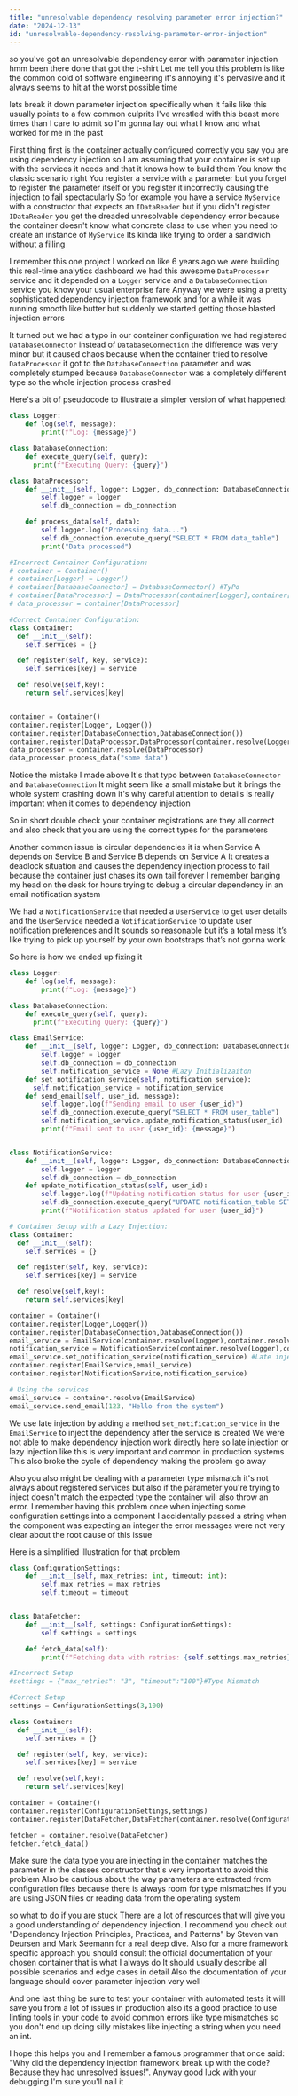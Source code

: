 ```yaml
---
title: "unresolvable dependency resolving parameter error injection?"
date: "2024-12-13"
id: "unresolvable-dependency-resolving-parameter-error-injection"
---
```


 so you've got an unresolvable dependency error with parameter injection hmm been there done that got the t-shirt Let me tell you this problem is like the common cold of software engineering it's annoying it's pervasive and it always seems to hit at the worst possible time

lets break it down parameter injection specifically when it fails like this usually points to a few common culprits I've wrestled with this beast more times than I care to admit so I'm gonna lay out what I know and what worked for me in the past

First thing first is the container actually configured correctly you say you are using dependency injection so I am assuming that your container is set up with the services it needs and that it knows how to build them You know the classic scenario right You register a service with a parameter but you forget to register the parameter itself or you register it incorrectly causing the injection to fail spectacularly So for example you have a service `MyService` with a constructor that expects an `IDataReader` but if you didn't register `IDataReader` you get the dreaded unresolvable dependency error because the container doesn't know what concrete class to use when you need to create an instance of `MyService` Its kinda like trying to order a sandwich without a filling

I remember this one project I worked on like 6 years ago we were building this real-time analytics dashboard we had this awesome `DataProcessor` service and it depended on a `Logger` service and a `DatabaseConnection` service you know your usual enterprise fare Anyway we were using a pretty sophisticated dependency injection framework and for a while it was running smooth like butter but suddenly we started getting those blasted injection errors

It turned out we had a typo in our container configuration we had registered `DatabaseConnector` instead of `DatabaseConnection` the difference was very minor but it caused chaos because when the container tried to resolve `DataProcessor` it got to the `DatabaseConnection` parameter and was completely stumped because `DatabaseConnector` was a completely different type so the whole injection process crashed

Here's a bit of pseudocode to illustrate a simpler version of what happened:

```python
class Logger:
    def log(self, message):
        print(f"Log: {message}")

class DatabaseConnection:
    def execute_query(self, query):
      print(f"Executing Query: {query}")

class DataProcessor:
    def __init__(self, logger: Logger, db_connection: DatabaseConnection):
        self.logger = logger
        self.db_connection = db_connection

    def process_data(self, data):
        self.logger.log("Processing data...")
        self.db_connection.execute_query("SELECT * FROM data_table")
        print("Data processed")

#Incorrect Container Configuration:
# container = Container()
# container[Logger] = Logger()
# container[DatabaseConnector] = DatabaseConnector() #TyPo
# container[DataProcessor] = DataProcessor(container[Logger],container[DatabaseConnector]) #TyPo
# data_processor = container[DataProcessor]

#Correct Container Configuration:
class Container:
  def __init__(self):
    self.services = {}

  def register(self, key, service):
    self.services[key] = service

  def resolve(self,key):
    return self.services[key]


container = Container()
container.register(Logger, Logger())
container.register(DatabaseConnection,DatabaseConnection())
container.register(DataProcessor,DataProcessor(container.resolve(Logger),container.resolve(DatabaseConnection)))
data_processor = container.resolve(DataProcessor)
data_processor.process_data("some data")

```

Notice the mistake I made above It's that typo between `DatabaseConnector` and `DatabaseConnection` It might seem like a small mistake but it brings the whole system crashing down it's why careful attention to details is really important when it comes to dependency injection

So in short double check your container registrations are they all correct and also check that you are using the correct types for the parameters

Another common issue is circular dependencies it is when Service A depends on Service B and Service B depends on Service A It creates a deadlock situation and causes the dependency injection process to fail because the container just chases its own tail forever I remember banging my head on the desk for hours trying to debug a circular dependency in an email notification system

We had a `NotificationService` that needed a `UserService` to get user details and the `UserService` needed a `NotificationService` to update user notification preferences and It sounds so reasonable but it’s a total mess It’s like trying to pick up yourself by your own bootstraps that’s not gonna work

So here is how we ended up fixing it

```python
class Logger:
    def log(self, message):
        print(f"Log: {message}")

class DatabaseConnection:
    def execute_query(self, query):
      print(f"Executing Query: {query}")

class EmailService:
    def __init__(self, logger: Logger, db_connection: DatabaseConnection):
        self.logger = logger
        self.db_connection = db_connection
        self.notification_service = None #Lazy Initializaiton
    def set_notification_service(self, notification_service):
      self.notification_service = notification_service
    def send_email(self, user_id, message):
        self.logger.log(f"Sending email to user {user_id}")
        self.db_connection.execute_query("SELECT * FROM user_table")
        self.notification_service.update_notification_status(user_id)
        print(f"Email sent to user {user_id}: {message}")


class NotificationService:
    def __init__(self, logger: Logger, db_connection: DatabaseConnection):
        self.logger = logger
        self.db_connection = db_connection
    def update_notification_status(self, user_id):
        self.logger.log(f"Updating notification status for user {user_id}")
        self.db_connection.execute_query("UPDATE notification_table SET status = 'SENT'")
        print(f"Notification status updated for user {user_id}")

# Container Setup with a Lazy Injection:
class Container:
  def __init__(self):
    self.services = {}

  def register(self, key, service):
    self.services[key] = service

  def resolve(self,key):
    return self.services[key]

container = Container()
container.register(Logger,Logger())
container.register(DatabaseConnection,DatabaseConnection())
email_service = EmailService(container.resolve(Logger),container.resolve(DatabaseConnection))
notification_service = NotificationService(container.resolve(Logger),container.resolve(DatabaseConnection))
email_service.set_notification_service(notification_service) #Late injection
container.register(EmailService,email_service)
container.register(NotificationService,notification_service)

# Using the services
email_service = container.resolve(EmailService)
email_service.send_email(123, "Hello from the system")

```

We use late injection by adding a method `set_notification_service` in the `EmailService` to inject the dependency after the service is created We were not able to make dependency injection work directly here so late injection or lazy injection like this is very important and common in production systems This also broke the cycle of dependency making the problem go away

Also you also might be dealing with a parameter type mismatch it's not always about registered services but also if the parameter you're trying to inject doesn't match the expected type the container will also throw an error. I remember having this problem once when injecting some configuration settings into a component I accidentally passed a string when the component was expecting an integer the error messages were not very clear about the root cause of this issue

Here is a simplified illustration for that problem

```python
class ConfigurationSettings:
    def __init__(self, max_retries: int, timeout: int):
        self.max_retries = max_retries
        self.timeout = timeout


class DataFetcher:
    def __init__(self, settings: ConfigurationSettings):
        self.settings = settings

    def fetch_data(self):
        print(f"Fetching data with retries: {self.settings.max_retries} and timeout: {self.settings.timeout}")

#Incorrect Setup
#settings = {"max_retries": "3", "timeout":"100"}#Type Mismatch

#Correct Setup
settings = ConfigurationSettings(3,100)

class Container:
  def __init__(self):
    self.services = {}

  def register(self, key, service):
    self.services[key] = service

  def resolve(self,key):
    return self.services[key]

container = Container()
container.register(ConfigurationSettings,settings)
container.register(DataFetcher,DataFetcher(container.resolve(ConfigurationSettings)))

fetcher = container.resolve(DataFetcher)
fetcher.fetch_data()
```

Make sure the data type you are injecting in the container matches the parameter in the classes constructor that's very important to avoid this problem Also be cautious about the way parameters are extracted from configuration files because there is always room for type mismatches if you are using JSON files or reading data from the operating system

so what to do if you are stuck There are a lot of resources that will give you a good understanding of dependency injection. I recommend you check out "Dependency Injection Principles, Practices, and Patterns" by Steven van Deursen and Mark Seemann for a real deep dive. Also for a more framework specific approach you should consult the official documentation of your chosen container that is what I always do It should usually describe all possible scenarios and edge cases in detail
Also the documentation of your language should cover parameter injection very well

And one last thing be sure to test your container with automated tests it will save you from a lot of issues in production also its a good practice to use linting tools in your code to avoid common errors like type mismatches so you don't end up doing silly mistakes like injecting a string when you need an int.

I hope this helps you and I remember a famous programmer that once said: "Why did the dependency injection framework break up with the code? Because they had unresolved issues!".
Anyway good luck with your debugging I'm sure you'll nail it
